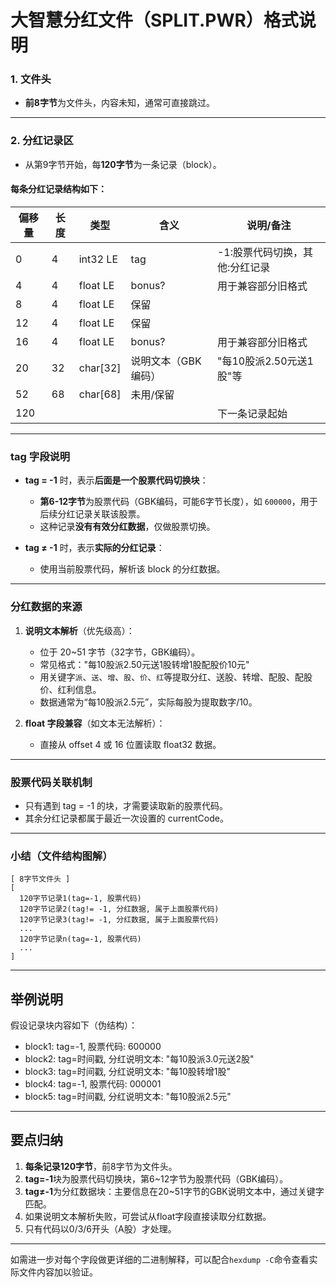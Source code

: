 # **大智慧分红文件（SPLIT.PWR）格式说明**

### 1. **文件头**

* **前8字节**为文件头，内容未知，通常可直接跳过。

---

### 2. **分红记录区**

* 从第9字节开始，每**120字节**为一条记录（block）。

#### **每条分红记录结构如下：**

| 偏移量 | 长度 | 类型        | 含义          | 说明/备注             |
| --- | -- | --------- | ----------- | ----------------- |
| 0   | 4  | int32 LE  | tag         | -1:股票代码切换，其他:分红记录 |
| 4   | 4  | float LE  | bonus?      | 用于兼容部分旧格式         |
| 8   | 4  | float LE  | 保留          |                   |
| 12  | 4  | float LE  | 保留          |                   |
| 16  | 4  | float LE  | bonus?      | 用于兼容部分旧格式         |
| 20  | 32 | char\[32] | 说明文本（GBK编码） | "每10股派2.50元送1股"等  |
| 52  | 68 | char\[68] | 未用/保留       |                   |
| 120 |    |           |             | 下一条记录起始           |

---

### **tag 字段说明**

* **tag = -1** 时，表示**后面是一个股票代码切换块**：

  * **第6-12字节**为股票代码（GBK编码，可能6字节长度），如 `600000`，用于后续分红记录关联该股票。
  * 这种记录**没有有效分红数据**，仅做股票切换。

* **tag ≠ -1** 时，表示**实际的分红记录**：

  * 使用当前股票代码，解析该 block 的分红数据。

---

### **分红数据的来源**

1. **说明文本解析**（优先级高）：

   * 位于 20\~51 字节（32字节，GBK编码）。
   * 常见格式："每10股派2.50元送1股转增1股配股价10元"
   * 用关键字`派`、`送`、`增`、`股`、`价`、`红`等提取分红、送股、转增、配股、配股价、红利信息。
   * 数据通常为“每10股派2.5元”，实际每股为提取数字/10。

2. **float 字段兼容**（如文本无法解析）：

   * 直接从 offset 4 或 16 位置读取 float32 数据。

---

### **股票代码关联机制**

* 只有遇到 tag = -1 的块，才需要读取新的股票代码。
* 其余分红记录都属于最近一次设置的 currentCode。

---

### **小结（文件结构图解）**

```
[ 8字节文件头 ]
[
  120字节记录1(tag=-1, 股票代码)
  120字节记录2(tag!= -1, 分红数据, 属于上面股票代码)
  120字节记录3(tag!= -1, 分红数据, 属于上面股票代码)
  ...
  120字节记录n(tag=-1, 股票代码)
  ...
]
```

---

## **举例说明**

假设记录块内容如下（伪结构）：

* block1: tag=-1, 股票代码: 600000
* block2: tag=时间戳, 分红说明文本: "每10股派3.0元送2股"
* block3: tag=时间戳, 分红说明文本: "每10股转增1股"
* block4: tag=-1, 股票代码: 000001
* block5: tag=时间戳, 分红说明文本: "每10股派2.5元"

---

## **要点归纳**

1. **每条记录120字节**，前8字节为文件头。
2. **tag=-1**块为股票代码切换块，第6\~12字节为股票代码（GBK编码）。
3. **tag≠-1**为分红数据块：主要信息在20\~51字节的GBK说明文本中，通过关键字匹配。
4. 如果说明文本解析失败，可尝试从float字段直接读取分红数据。
5. 只有代码以0/3/6开头（A股）才处理。

---

如需进一步对每个字段做更详细的二进制解释，可以配合`hexdump -C`命令查看实际文件内容加以验证。
